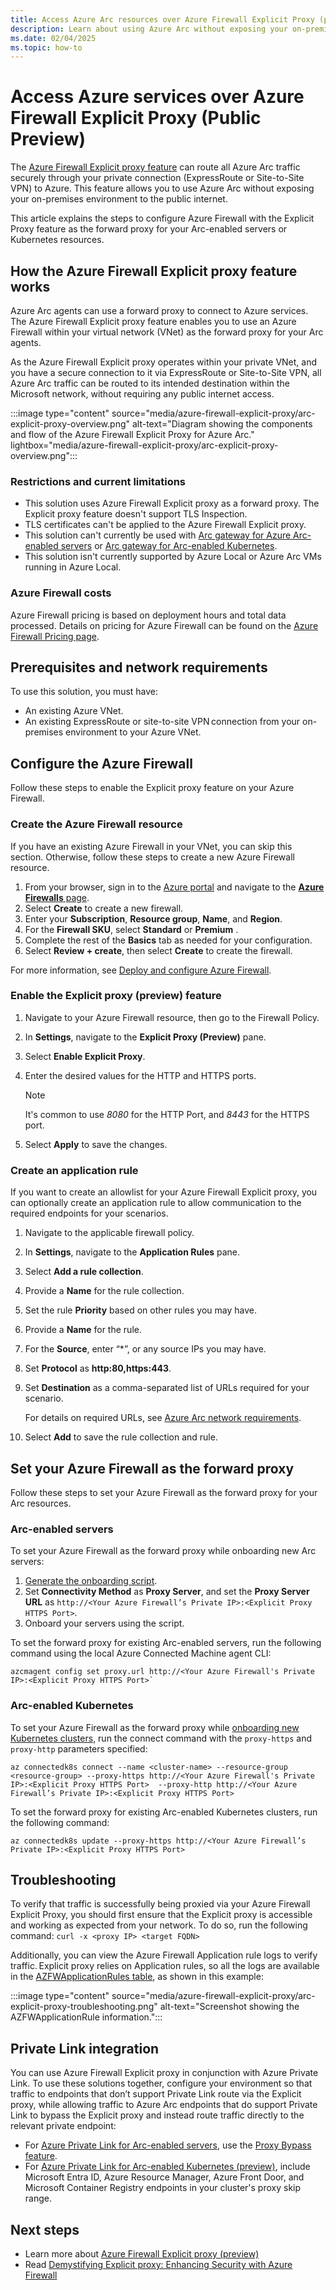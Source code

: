 ```yaml
---
title: Access Azure Arc resources over Azure Firewall Explicit Proxy (public preview)
description: Learn about using Azure Arc without exposing your on-premises environment to the public internet.
ms.date: 02/04/2025
ms.topic: how-to
---
```


# Access Azure services over Azure Firewall Explicit Proxy (Public Preview)

The [Azure Firewall Explicit proxy feature](/azure/firewall/explicit-proxy) can route all Azure Arc traffic securely through your private connection (ExpressRoute or Site-to-Site VPN) to Azure. This feature allows you to use Azure Arc without exposing your on-premises environment to the public internet.

This article explains the steps to configure Azure Firewall with the Explicit Proxy feature as the forward proxy for your Arc-enabled servers or Kubernetes resources.

## How the Azure Firewall Explicit proxy feature works

Azure Arc agents can use a forward proxy to connect to Azure services. The Azure Firewall Explicit proxy feature enables you to use an Azure Firewall within your virtual network (VNet) as the forward proxy for your Arc agents.

As the Azure Firewall Explicit proxy operates within your private VNet, and you have a secure connection to it via ExpressRoute or Site-to-Site VPN, all Azure Arc traffic can be routed to its intended destination within the Microsoft network, without requiring any public internet access.

:::image type="content" source="media/azure-firewall-explicit-proxy/arc-explicit-proxy-overview.png" alt-text="Diagram showing the components and flow of the Azure Firewall Explicit Proxy for Azure Arc." lightbox="media/azure-firewall-explicit-proxy/arc-explicit-proxy-overview.png":::

### Restrictions and current limitations

- This solution uses Azure Firewall Explicit proxy as a forward proxy. The Explicit proxy feature doesn't support TLS Inspection.
- TLS certificates can't be applied to the Azure Firewall Explicit proxy.
- This solution can't currently be used with [Arc gateway for Azure Arc-enabled servers](servers/arc-gateway.md) or [Arc gateway for Arc-enabled Kubernetes](kubernetes/arc-gateway-simplify-networking.md).
- This solution isn't currently supported by Azure Local or Azure Arc VMs running in Azure Local.

### Azure Firewall costs

Azure Firewall pricing is based on deployment hours and total data processed. Details on pricing for Azure Firewall can be found on the [Azure Firewall Pricing page](https://azure.microsoft.com/pricing/details/azure-firewall/?msockid=1c55508c2bbf693b0bf545c52ad26864).

## Prerequisites and network requirements

To use this solution, you must have:

- An existing Azure VNet.
- An existing ExpressRoute or site-to-site VPN connection from your on-premises environment to your Azure VNet.

## Configure the Azure Firewall

Follow these steps to enable the Explicit proxy feature on your Azure Firewall.

### Create the Azure Firewall resource

If you have an existing Azure Firewall in your VNet, you can skip this section. Otherwise, follow these steps to create a new Azure Firewall resource.

1. From your browser, sign in to the [Azure portal](https://portal.azure.com/) and navigate to the [**Azure Firewalls** page](https://portal.azure.com/#view/Microsoft_Azure_HybridNetworking/FirewallManagerMenuBlade/~/azureFirewallsMenuItem).
1. Select **Create** to create a new firewall.
1. Enter your **Subscription**, **Resource group**, **Name**, and **Region**.
1. For the **Firewall SKU**, select **Standard** or **Premium** .
1. Complete the rest of the **Basics** tab as needed for your configuration.
1. Select **Review + create**, then select **Create** to create the firewall.

For more information, see [Deploy and configure Azure Firewall](/azure/firewall/deploy-firewall-basic-portal-policy).

### Enable the Explicit proxy (preview) feature

1. Navigate to your Azure Firewall resource, then go to the Firewall Policy.
1. In **Settings**, navigate to the **Explicit Proxy (Preview)** pane.
1. Select **Enable Explicit Proxy**.
1. Enter the desired values for the HTTP and HTTPS ports.

    > [!NOTE]
    > It's common to use *8080* for the HTTP Port, and *8443* for the HTTPS port.

1. Select **Apply** to save the changes.  

### Create an application rule

If you want to create an allowlist for your Azure Firewall Explicit proxy, you can optionally create an application rule to allow communication to the required endpoints for your scenarios.

1. Navigate to the applicable firewall policy.  
1. In **Settings**, navigate to the **Application Rules** pane.  
1. Select **Add a rule collection**.  
1. Provide a **Name** for the rule collection.
1. Set the rule **Priority** based on other rules you may have.
1. Provide a **Name** for the rule.
1. For the **Source**, enter “*”, or any source IPs you may have.
1. Set **Protocol** as **http:80,https:443**.  
1. Set **Destination** as a comma-separated list of URLs required for your scenario.

   For details on required URLs, see [Azure Arc network requirements](/azure/azure-arc/network-requirements-consolidated?tabs=azure-cloud).

1. Select **Add** to save the rule collection and rule.  

## Set your Azure Firewall as the forward proxy

Follow these steps to set your Azure Firewall as the forward proxy for your Arc resources.

### Arc-enabled servers

To set your Azure Firewall as the forward proxy while onboarding new Arc servers:

1. [Generate the onboarding script](/azure/azure-arc/servers/onboard-portal).
1. Set **Connectivity Method** as **Proxy Server**, and set the **Proxy Server URL** as `http://<Your Azure Firewall’s Private IP>:<Explicit Proxy HTTPS Port>`.
1. Onboard your servers using the script.

To set the forward proxy for existing Arc-enabled servers, run the following command using the local Azure Connected Machine agent CLI:

```azurecli
azcmagent config set proxy.url http://<Your Azure Firewall's Private IP>:<Explicit Proxy HTTPS Port>`
```

### Arc-enabled Kubernetes

To set your Azure Firewall as the forward proxy while [onboarding new Kubernetes clusters](kubernetes/quickstart-connect-cluster.md), run the connect command with the `proxy-https` and `proxy-http` parameters specified:

```azurecli
az connectedk8s connect --name <cluster-name> --resource-group <resource-group> --proxy-https http://<Your Azure Firewall's Private IP>:<Explicit Proxy HTTPS Port>  --proxy-http http://<Your Azure Firewall’s Private IP>:<Explicit Proxy HTTPS Port> 
```

To set the forward proxy for existing Arc-enabled Kubernetes clusters, run the following command:

```azurecli
az connectedk8s update --proxy-https http://<Your Azure Firewall’s Private IP>:<Explicit Proxy HTTPS Port>  
```

## Troubleshooting

To verify that traffic is successfully being proxied via your Azure Firewall Explicit Proxy, you should first ensure that the Explicit proxy is accessible and working as expected from your network. To do so, run the following command: `curl -x <proxy IP> <target FQDN>`  

Additionally, you can view the Azure Firewall Application rule logs to verify traffic. Explicit proxy relies on Application rules, so all the logs are available in the [AZFWApplicationRules table](/azure/azure-monitor/reference/tables/azfwapplicationrule), as shown in this example:

:::image type="content" source="media/azure-firewall-explicit-proxy/arc-explicit-proxy-troubleshooting.png" alt-text="Screenshot showing the AZFWApplicationRule information.":::

## Private Link integration

You can use Azure Firewall Explicit proxy in conjunction with Azure Private Link. To use these solutions together, configure your environment so that traffic to endpoints that don’t support Private Link route via the Explicit proxy, while allowing traffic to Azure Arc endpoints that do support Private Link to bypass the Explicit proxy and instead route traffic directly to the relevant private endpoint:

- For [Azure Private Link for Arc-enabled servers](servers/private-link-security.md), use the [Proxy Bypass feature](/azure/azure-arc/servers/manage-agent#proxy-bypass-for-private-endpoints?tabs=windows).
- For [Azure Private Link for Arc-enabled Kubernetes (preview)](kubernetes/private-link.md), include Microsoft Entra ID, Azure Resource Manager, Azure Front Door, and Microsoft Container Registry endpoints in your cluster's proxy skip range.

## Next steps

- Learn more about [Azure Firewall Explicit proxy (preview)](/azure/firewall/explicit-proxy) 
- Read [Demystifying Explicit proxy: Enhancing Security with Azure Firewall](https://techcommunity.microsoft.com/blog/azurenetworksecurityblog/demystifying-explicit-proxy-enhancing-security-with-azure-firewall/3873445) 
